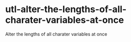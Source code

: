 # utl-alter-the-lengths-of-all-charater-variables-at-once
Alter the lengths of all charater variables at once 
